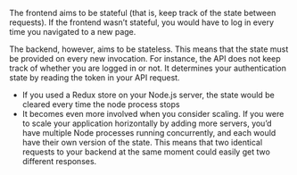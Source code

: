 
The frontend aims to be stateful (that is, keep track of the state between requests). If the frontend wasn’t stateful, you would have to log in every time you navigated to a new page.

The backend, however, aims to be stateless. This means that the state must be provided on every new invocation. For instance, the API does not keep track of whether you are logged in or not. It determines your authentication state by reading the token in your API request.
- If you used a Redux store on your Node.js server, the state would be cleared every time the node process stops
- It becomes even more involved when you consider scaling. If you were to scale your application horizontally by adding more servers, you’d have multiple Node processes running concurrently, and each would have their own version of the state. This means that two identical requests to your backend at the same moment could easily get two different responses.

